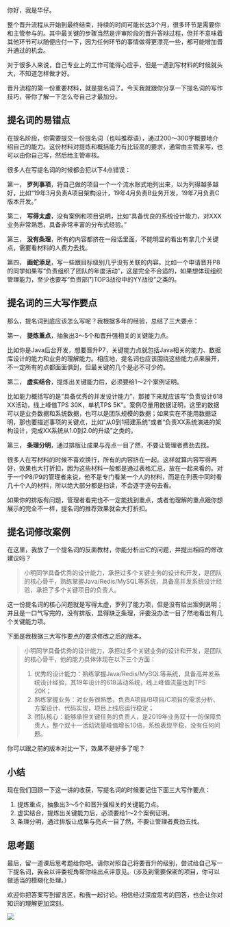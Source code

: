你好，我是华仔。

整个晋升流程从开始到最终结束，持续的时间可能长达3个月，很多环节是需要你和主管参与的。其中最关键的步骤当然是评审阶段的晋升答辩过程，但并不意味着其他环节可以随便应付一下，因为任何环节的事情做得更漂亮一些，都可能增加晋升通过的机会。

对于很多人来说，自己专业上的工作可能得心应手，但是一遇到写材料的时候就头大，不知道怎样做才好。

晋升流程的第一份重要材料，就是提名词了。今天我就跟你分享一下提名词的写作技巧，带你了解一下怎么夸自己才最加分。

## 提名词的易错点

在提名阶段，你需要提交一份提名词（也叫推荐语），通过200～300字概要地介绍自己的能力。这份材料对提炼和概括能力有比较高的要求，通常由主管来写，也可以由你自己写，然后给主管审核。

很多人在写提名词的时候都会犯以下4点错误：

第一， **罗列事项**，将自己做的项目一个一个流水账式地列出来，以为列得越多越好，比如“19年3月负责A项目架构设计，19年4月负责B业务开发，19年7月负责C版本开发。”

第二， **写得太虚**，没有案例和项目说明，比如“具备优良的系统设计能力，对XXX业务非常熟悉，具备非常丰富的分布式经验。”

第三， **没有条理**，所有的内容都挤在一段话里面，不能明显的看出有拿几个关键点，需要看材料的人费力去找。

第四， **画蛇添足**，写一些跟目标级别几乎没有关联的内容。比如一个申请晋升P8的同学如果写“负责组织了团队的年度活动”，这是完全不合适的，如果想体现组织管理能力，至少也要写“负责部门TOP3战役中的YY战役”之类的。

## 提名词的三大写作要点

那么，提名词到底应该怎么写呢？我根据多年的经验，总结了三大要点：

第一， **提炼重点**，抽象出3～5个和晋升强相关的关键能力点。

比如你是Java后台开发，想要晋升P7，关键能力点就包括Java相关的能力、数据库设计的能力和业务的理解能力。相应地，提名词也应该围绕这些能力点来展开，不一定所有的点都面面俱到，但最关键的几个是必不可少的。

第二， **虚实结合**，提炼出关键能力后，必须要给1～2个案例证明。

比如能力概括写的是“具备优秀的并发设计能力”，那接下来就应该写“负责设计618 XX活动，线上峰值TPS 30K，单机TPS 5K”。案例尽量用数据证明，这里的数据可以是业务数据和系统数据，也可以是团队规模的数据；如果实在不能用数据证明，那也要描述事项的关键点，比如“从0到1搭建系统”或者“负责XX系统演进的架构设计，完成XX系统从1.0到2.0的升级”之类的。

第三， **条理分明**，通过排版让成果与亮点一目了然，不要让管理者费劲去找。

很多人在写材料的时候不喜欢换行，所有的内容挤在一起。这样就算内容写得再好，效果也大打折扣，因为这些材料一般都是通过表格汇总，放在一起来看的。对于一个P8/P9的管理者来说，他不是专门看某一个人的材料，而是在列表中同时看几十个人的材料，所以绝大部分都是扫读，不会逐字逐句去看。

如果你的排版有问题，管理者看完也不一定能找到重点，或者他理解的重点跟你想展示的完全不一样，提名词的推荐效果就会大打折扣。

## 提名词修改案例

在这里，我放了一个提名词的反面教材，你能分析出它的问题，并提出相应的修改建议吗？

> 小明同学具备优秀的设计能力，承担过多个关键业务的设计和开发，是团队的核心骨干，熟练掌握Java/Redis/MySQL等系统，具备高并发系统设计经验，承担了多个关键项目的负责人。

这一份提名词的核心问题就是写得太虚，罗列了能力项，但是没有给出案例说明；并且是一口气写完的，没有排版，显得缺乏条理，评委没办法一目了然地看出有几个关键能力项。

下面是我根据三大写作要点的要求修改之后的版本。

> 小明同学具备优秀的设计能力，承担过多个关键业务的设计和开发，是团队的核心骨干，他的能力具体体现在以下三个方面：
>
> 1. 优秀的设计能力：熟练掌握Java/Redis/MySQL等系统，具备高并发系统设计经验，其19年设计的618活动系统，线上峰值流量达到TPS 20K；
> 2. 熟练掌握业务：对业务很熟悉，负责A项目/B项目/C项目的需求分析、方案设计、代码实现，项目上线后运行稳定；
> 3. 团队核心：能够承担关键任务的负责人，是2019年业务双十一的保障负责人，整个双十一活动流量峰值增长10倍，系统表现平稳，没有任何问题。

你可以跟之前的版本对比一下，效果不是好多了呢？

## 小结

现在我们回顾一下这一讲的收获，写提名词的时候要记住下面三大写作要点：

1. 提炼重点，抽象出3～5个和晋升强相关的关键能力点。
2. 虚实结合，提炼出关键能力后，必须要给1～2个案例证明。
3. 条理分明，通过排版让成果与亮点一目了然，不要让管理者费劲去找。

## 思考题

最后，留一道课后思考题给你吧。请你对照自己将要晋升的级别，尝试给自己写一下提名词，我会以评委视角帮你给出点评意见。（涉及到需要保密的项目，你可以做适当的模糊化处理。）

欢迎你把答案写到留言区，和我一起讨论。相信经过深度思考的回答，也会让你对知识的理解更加深刻。

![](https://static001.geekbang.org/resource/image/28/72/2808ca6a2ebd7a1dca4e3d97fb05c372.jpeg?wh=1920*1080)